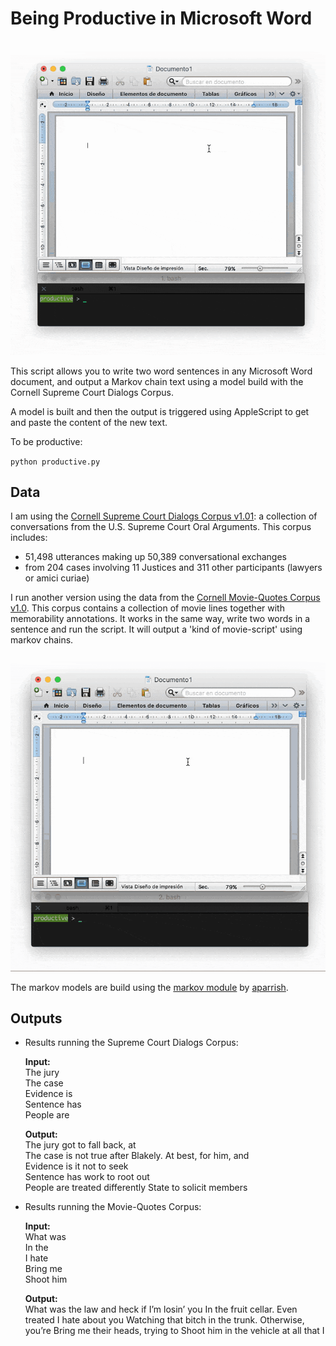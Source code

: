 # Being Productive in Microsoft Word


![supreme court](data/supremecourt.gif)

This script allows you to write two word sentences in any Microsoft Word document, and  output a Markov chain text using a model build with the Cornell Supreme Court Dialogs Corpus.

A model is built and then the output is triggered using AppleScript to get and paste the content of the new text.

To be productive:

`python productive.py`

## Data

I am using the [Cornell Supreme Court Dialogs Corpus v1.01](https://confluence.cornell.edu/display/llresearch/Supreme+Court+Dialogs+Corpus): a collection of conversations from the U.S. Supreme Court Oral Arguments. This corpus includes:

- 51,498 utterances making up 50,389 conversational exchanges
- from 204 cases involving 11 Justices and 311 other participants (lawyers or amici curiae)

I run another version using the data from the [Cornell Movie-Quotes Corpus v1.0](http://www.cs.cornell.edu/~cristian/Cornell_Movie-Dialogs_Corpus.html). This corpus contains a collection of movie lines together with memorability annotations. It works in the same way, write two words in a sentence and run the script. It will output a 'kind of movie-script' using markov chains.

![supreme court](data/movies.gif)

The markov models are build using the [markov module](https://github.com/aparrish/rwet-examples/blob/master/ngrams/markov.py) by [aparrish](https://github.com/aparrish).


## Outputs

- Results running the Supreme Court Dialogs Corpus:

  <b>Input:</b><br/>
  The jury<br/>
  The case<br/>
  Evidence is<br/>
  Sentence has<br/>
  People are

  <b>Output:</b><br/>
  The jury got to fall back, at<br/>
  The case is not true after Blakely. At best, for him, and<br/>
  Evidence is it not to seek<br/>
  Sentence has work to root out<br/>
  People are treated differently State to solicit members<br/>


- Results running the Movie-Quotes Corpus:

  <b>Input:</b><br/>
  What was<br/>
  In the<br/>
  I hate<br/>
  Bring me<br/>
  Shoot him<br/>

    <b>Output:</b><br/>
  What was the law and heck if I’m losin’ you
  In the fruit cellar. Even treated
  I hate about you Watching that bitch in the trunk. Otherwise, you’re
  Bring me their heads, trying to
  Shoot him in the vehicle at all that I
